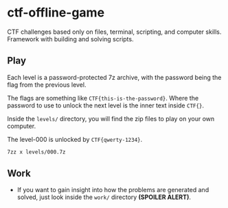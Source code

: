# ctf-offline-game
CTF challenges based only on files, terminal, scripting, and computer skills. Framework with building and solving scripts.

## Play
Each level is a password-protected 7z archive, with the password being the flag from the previous level.

The flags are something like `CTF{this-is-the-password}`. Where the password to use to unlock the next level is the inner text inside `CTF{}`.

Inside the `levels/` directory, you will find the zip files to play on your own computer.

The level-000 is unlocked by `CTF{qwerty-1234}`.

```sh
7zz x levels/000.7z
```


## Work
- If you want to gain insight into how the problems are generated and solved, just look inside the `work/` directory **(SPOILER ALERT)**. 